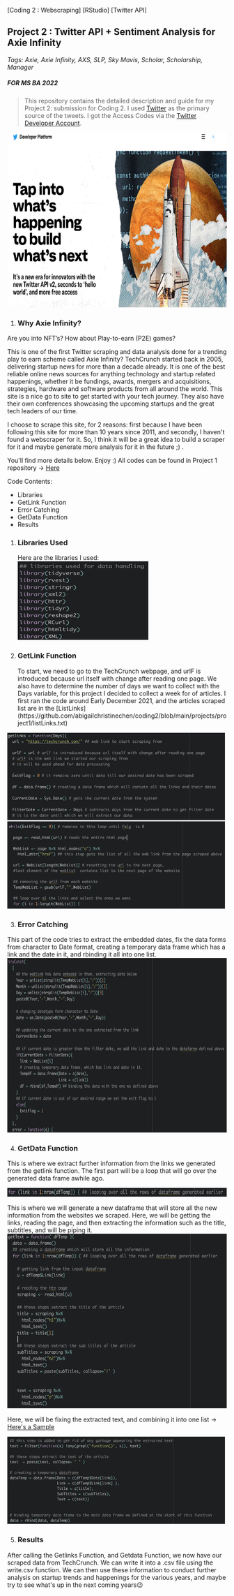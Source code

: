 [Coding 2 : Webscraping] [RStudio] [Twitter API]
**<h2>Project 2 : Twitter API + Sentiment Analysis for Axie Infinity</h2>**
*Tags: Axie, Axie Infinity, AXS, SLP, Sky Mavis, Scholar, Scholarship, Manager*
*<h5>FOR MS BA 2022</h5>*


>This repository contains the detailed description and guide for my Project 2: submission for Coding 2. I used [Twitter](https://www.twitter.com) as the primary source of the tweets.  I got the Access Codes via the [Twitter Developer Account](https://developer.twitter.com/).  

<img src="https://github.com/abigailchristinechen/coding2/blob/main/projects/project2/Twitter%20Developer%20Screenshot.png" width="800" height="400"/>


1. <h3>Why Axie Infinity? </h3>

Are you into NFT’s?  How about Play-to-earn (P2E) games? 


This is one of the first Twitter scraping and data analysis done for a trending play to earn scheme called Axie Infinity?
TechCrunch started back in 2005, delivering startup news for more than a decade already. It is one of the best reliable online news sources for anything technology and startup related happenings, whether it be fundings, awards, mergers and acquisitions, strategies, hardware and software products from all around the world.  This site is a nice go to site to get started with your tech journey.  They also have their own conferences showcasing the upcoming startups and the great tech leaders of our time. 

I choose to scrape this site, for 2 reasons: first because I have been following this site for more than 10 years since 2011, and secondly, I haven't found a webscraper for it. So, I think it will be a great idea to build a scraper for it and maybe generate more analysis for it in the future ;) .

You'll find more details below. Enjoy :) All codes can be found in Project 1 repository -> [Here](https://github.com/abigailchristinechen/coding2/blob/main/projects/project1)

Code Contents:
- Libraries
- GetLink Function
- Error Catching 
- GetData Function
- Results

1. <h3>Libraries Used</h3>
    Here are the libraries I used:
    
   <img src= "https://github.com/abigailchristinechen/coding2/blob/main/projects/project1/Libraries%20Used.png" width="300" height="180"/>
             

2. <h3>GetLink Function </h3> 
   To start, we need to go to the TechCrunch webpage, and urlF is introduced because url itself with change after reading one page.  We also have to determine the number of days we want to collect with the Days variable, for this project I decided to collect a week for of articles.  I first ran the code around Early December 2021, and the articles scraped list are in the [ListLinks](https://github.com/abigailchristinechen/coding2/blob/main/projects/project1/listLinks.txt)

 <img src= "https://github.com/abigailchristinechen/coding2/blob/main/projects/project1/Getlink%20Code%201.png" width="500" height="200"/>
       
 <img src= "https://github.com/abigailchristinechen/coding2/blob/main/projects/project1/Getlink%20Code%202.png" width="500" height="200"/>
  
3. <h3>Error Catching</h3> 
This part of the code tries to extract the embedded dates, fix the data forms from character to Date format, creating a temporary data frame which has a link and the date in it, and rbinding it all into one list.  
 <img src= "https://github.com/abigailchristinechen/coding2/blob/main/projects/project1/Error%20Handling.png" width="600" height="400"/> 
   
4. <h3>GetData Function</h3> 
This is where we extract further information from the links we generated from the getlink function. The first part will be a loop that will go over the generated data frame awhile ago.  

 <img src= "https://github.com/abigailchristinechen/coding2/blob/main/projects/project1/Loop.png" width="1000" height="20"/> 

This is where we will generate a new dataframe that will store all the new information from the websites we scraped.  Here, we will be getting the links, reading the page, and then extracting the information such as the title, subtitles, and will be piping it.
 <img src= "https://github.com/abigailchristinechen/coding2/blob/main/projects/project1/GetData%201.png" width="600" height="400"/> 

Here, we will be fixing the extracted text, and combining it into one list -> [Here's a Sample](https://github.com/abigailchristinechen/coding2/blob/main/projects/project1/Scraped%20Articles.csv)

 <img src= "https://github.com/abigailchristinechen/coding2/blob/main/projects/project1/GetData%202.png" width="500" height="200"/>

5. <h3>Results</h3> 
After calling the Getlinks Function, and Getdata Function, we now have our scraped data from TechCrunch. We can write it into a .csv file using the write.csv function.  We can then use these information to conduct further analysis on startup trends and happenings for the various years, and maybe try to see what's up in the next coming years😉 
